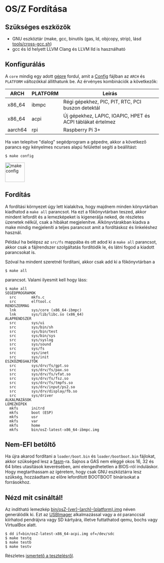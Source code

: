 OS/Z Fordítása
==============

Szükséges eszközök
------------------

- GNU eszköztár (make, gcc, binutils (gas, ld, objcopy, strip), lásd [tools/cross-gcc.sh](https://gitlab.com/bztsrc/osz/blob/master/tools/cross-gcc.sh))
- gcc és ld helyett LLVM Clang és LLVM lld is használható

Konfigurálás
------------

A `core` mindig egy adott [gépre](https://gitlab.com/bztsrc/osz/blob/master/docs/porting.md) fordul, amit a
[Config](https://gitlab.com/bztsrc/osz/blob/master/Config) fájlban az `ARCH` és `PLATFORM` változókkal állíthatunk be.
Az érvényes kombinációk a következők:

| ARCH    | PLATFORM | Leírás |
| ------- | -------- | ----------- |
| x86_64  | ibmpc    | Régi gépekhez, PIC, PIT, RTC, PCI buszon detektál |
| x86_64  | acpi     | Új gépekhez, LAPIC, IOAPIC, HPET és ACPI táblákat értelmez |
| aarch64 | rpi      | Raspberry Pi 3+ |

Ha van telepítve "dialog" segédprogram a gépedre, akkor a következő parancs egy kényelmes ncurses alapú felülettel segíti a beállítást:

```shell
$ make config
```

<img height="64" src="https://gitlab.com/bztsrc/osz/raw/master/docs/oszcfg1.png" alt="make config">


Fordítás
--------

A fordítási környezet úgy lett kialakítva, hogy majdnem minden könyvtárban kiadhatod a `make all` parancsot. Ha ezt a főkönyvtárban
teszed, akkor mindent lefordít és a lemezképeket is kigenerálja neked, de részletes üzenetek nélkül, csak a hibákat megjelenítve.
Alkönyvtárakban kiadva a make mindig megjeleníti a teljes parancsot amit a fordításkoz és linkeléshez használ.

Például ha belépsz az `src/fs` mappába és ott adod ki a `make all` parancsot, akkor csak a fájlrendszer szolgáltatás fordítódik le,
és látni fogod a kiadott parancsokat is.

Szóval ha mindent szeretnél fordítani, akkor csak add ki a főkönyvtárban a

```shell
$ make all
```
parancsot. Valami ilyesmit kell hogy láss:

```
$ make all
SEGÉDPROGRAMOK
  src		mkfs.c
  src		elftool.c
RENDSZERMAG
  lnk		sys/core (x86_64-ibmpc)
  lnk		sys/lib/libc.so (x86_64)
ALAPRENDSZER
  src		sys/ui
  src		sys/bin/sh
  src		sys/bin/test
  src		sys/bin/sys
  src		sys/syslog
  src		sys/sound
  src		sys/fs
  src		sys/inet
  src		sys/init
ESZKÖZMEGHAJTÓK
  src		sys/drv/fs/gpt.so
  src		sys/drv/fs/pax.so
  src		sys/drv/fs/vfat.so
  src		sys/drv/fs/fsz.so
  src		sys/drv/fs/tmpfs.so
  src		sys/drv/input/ps2.so
  src		sys/drv/display/fb.so
  src		sys/driver
ALKALMAZÁSOK
LEMEZKÉPEK
  mkfs		initrd
  mkfs		boot (ESP)
  mkfs		usr
  mkfs		var
  mkfs		home
  mkfs		bin/osZ-latest-x86_64-ibmpc.img
```

Nem-EFI betöltő
---------------

Ha újra akarod fordítani a `loader/boot.bin` és `loader/bootboot.bin` fájlokat, akkor szükséged lesz a [fasm](http://flatassembler.net)-ra.
Sajnos a GAS nem eléggé okos 16, 32 és 64 bites utasítások keverésében, ami elengedhetetlen a BIOS-ról induláskor. Hogy megtarthassam
az ígéretem, hogy csak GNU eszköztárra lesz szükség, hozzáadtam az előre lefordított BOOTBOOT binárisokat a forrásokhoz.

Nézd mit csináltál!
-------------------

Az indítható lemezkép [bin/osZ-(ver)-(arch)-(platform).img](https://gitlab.com/bztsrc/osz/blob/master/bin) néven generálódik ki. Ezt az
[USBImager](https://gitlab.com/bztsrc/usbimager) alkalmazással vagy a `dd` paranccsal kiírhatod pendrájvra vagy SD kártyára, illetve
futtathatod qemu, bochs vagy VirtualBox alatt.

```
$ dd if=bin/osZ-latest-x86_64-acpi.img of=/dev/sdc
$ make testq
$ make testb
$ make testv
```

Részletes [ismertető a tesztelésről](https://gitlab.com/bztsrc/osz/blob/master/docs/howto1-testing.md).
